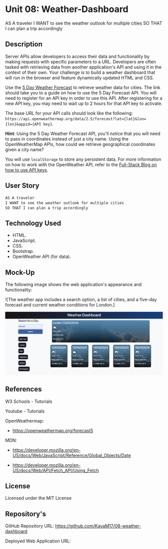# Unit 08: Weather-Dashboard
AS A traveler I WANT to see the weather outlook for multiple cities SO THAT I can plan a trip accordingly


## Description

Server APIs allow developers to access their data and functionality by making requests with specific parameters to a URL. Developers are often tasked with retrieving data from another application's API and using it in the context of their own. Your challenge is to build a weather dashboard that will run in the browser and feature dynamically updated HTML and CSS.

Use the [5 Day Weather Forecast](https://openweathermap.org/forecast5) to retrieve weather data for cities. The link should take you to a guide on how to use the 5 Day Forecast API. You will need to register for an API key in order to use this API. After registering for a new API key, you may need to wait up to 2 hours for that API key to activate.

The base URL for your API calls should look like the following: `https://api.openweathermap.org/data/2.5/forecast?lat={lat}&lon={lon}&appid={API key}`.

**Hint**: Using the 5 Day Weather Forecast API, you'll notice that you will need to pass in coordinates instead of just a city name. Using the OpenWeatherMap APIs, how could we retrieve geographical coordinates given a city name?

You will use `localStorage` to store any persistent data. For more information on how to work with the OpenWeather API, refer to the [Full-Stack Blog on how to use API keys](https://coding-boot-camp.github.io/full-stack/apis/how-to-use-api-keys).

## User Story

```text
AS A traveler
I WANT to see the weather outlook for multiple cities
SO THAT I can plan a trip accordingly
```

## Technology Used

* HTML.
* JavaScript.
* CSS.
* Bootstrap.
* OpenWeather API (for data).


## Mock-Up

The following image shows the web application's appearance and functionality:

![The weather app includes a search option, a list of cities, and a five-day forecast and current weather conditions for London.]

![alt text](<assets/images/weather-dashbord  screenshot.png>)



## References

W3 Schools - Tutorials

Youtube - Tutorials

OpenWeathermap:
 - https://openweathermap.org/forecast5

MDN:
* https://developer.mozilla.org/en-US/docs/Web/JavaScript/Reference/Global_Objects/Date

* https://developer.mozilla.org/en-US/docs/Web/API/Fetch_API/Using_Fetch

## License

Licensed under the MIT License

## Repository's

GitHub Repository URL: https://github.com/KayaM17/08-weather-dashboard

Deployed Web Application URL: 